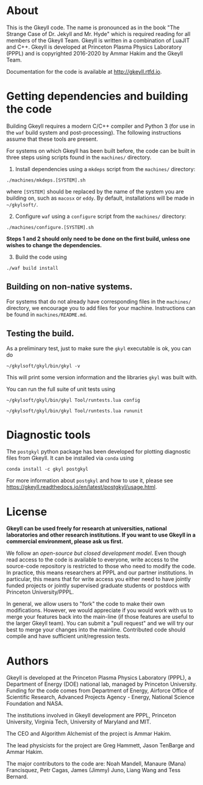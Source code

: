 # About

This is the Gkeyll code. The name is pronounced as in the book "The
Strange Case of Dr. Jekyll and Mr. Hyde" which is required reading for
all members of the Gkeyll Team. Gkeyll is written in a combination of
LuaJIT and C++.  Gkeyll is developed at Princeton Plasma Physics
Laboratory (PPPL) and is copyrighted 2016-2020 by Ammar Hakim and the
Gkeyll Team.

Documentation for the code is available at http://gkeyll.rtfd.io.

# Getting dependencies and building the code

Building Gkeyll requires a modern C/C++ compiler and Python 3 (for use in the `waf` build system and post-processing). The following instructions assume that these tools are present.

For systems on which Gkeyll has been built before, the code can be built in three steps using scripts found in the `machines/` directory.
1. Install dependencies using a `mkdeps` script from the `machines/` directory:
```
./machines/mkdeps.[SYSTEM].sh
```
where `[SYSTEM]` should be replaced by the name of the system you are building on, such as `macosx` or `eddy`. By default, installations will be made in `~/gkylsoft/`. 

2. Configure `waf` using a `configure` script from the `machines/` directory: 
```
./machines/configure.[SYSTEM].sh
```

**Steps 1 and 2 should only need to be done on the first build, unless one wishes to change the dependencies.**

3. Build the code using
```
./waf build install
```

## Building on non-native systems.

For systems that do not already have corresponding files in the `machines/` directory, we encourage you to add files for your machine. Instructions can be found in `machines/README.md`.

## Testing the build.

As a preliminary test, just to make sure the `gkyl` executable is ok, you can do
```
~/gkylsoft/gkyl/bin/gkyl -v
```
This will print some version information and the libraries `gkyl` was built with.

You can run the full suite of unit tests using
```
~/gkylsoft/gkyl/bin/gkyl Tool/runtests.lua config

~/gkylsoft/gkyl/bin/gkyl Tool/runtests.lua rununit
```

# Diagnostic tools

The `postgkyl` python package has been developed for plotting diagnostic files from Gkeyll. 
It can be installed via `conda` using

```
conda install -c gkyl postgkyl
```

For more information about `postgkyl` and how to use it, please see https://gkeyll.readthedocs.io/en/latest/postgkyl/usage.html. 

# License

**Gkeyll can be used freely for research at universities, national
laboratories and other research institutions. 
If you want to use Gkeyll in a commercial environment,
please ask us first.**

We follow an *open-source but closed development model*. Even though
read access to the code is available to everyone, write access to the
source-code repository is restricted to those who need to modify the
code. In practice, this means researchers at PPPL and our partner
institutions. In particular, this means that for write access you
either need to have jointly funded projects or jointly supervised
graduate students or postdocs with Princeton University/PPPL.

In general, we allow users to "fork" the code to make their own
modifications. However, we would appreciate if you would work with us
to merge your features back into the main-line (if those features are
useful to the larger Gkeyll team). You can submit a "pull request" and
we will try our best to merge your changes into the
mainline. Contributed code should compile and have sufficient
unit/regression tests.

# Authors

Gkeyll is developed at the Princeton Plasma Physics Laboratory (PPPL),
a Department of Energy (DOE) national lab, managed by Princeton
University. Funding for the code comes from Department of Energy,
Airforce Office of Scientific Research, Advanced Projects Agency -
Energy, National Science Foundation and NASA.

The institutions involved in Gkeyll development are PPPL, Princeton
University, Virginia Tech, University of Maryland and MIT.

The CEO and Algorithm Alchemist of the project is Ammar Hakim.

The lead physicists for the project are Greg Hammett, Jason TenBarge
and Ammar Hakim.

The major contributors to the code are: Noah Mandell, Manaure (Mana)
Francisquez, Petr Cagas, James (Jimmy) Juno, Liang Wang and Tess
Bernard.
